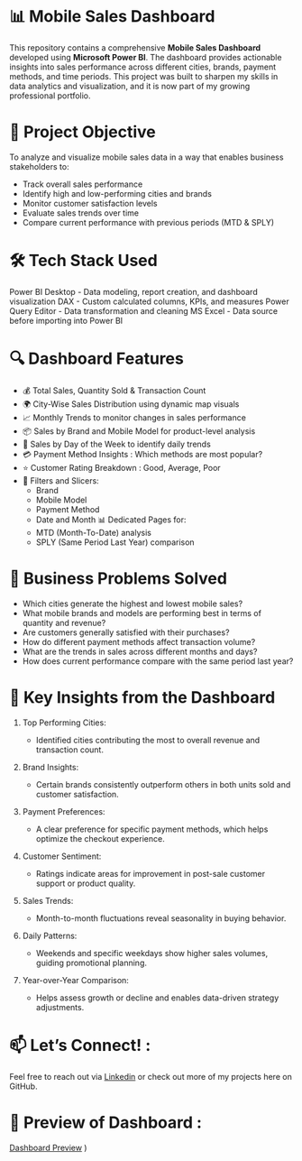 # 📊 Mobile Sales Dashboard 

This repository contains a comprehensive **Mobile Sales Dashboard** developed using **Microsoft Power BI**. The dashboard provides actionable insights into sales performance across different cities, brands, payment methods, and time periods. This project was built to sharpen my skills in data analytics and visualization, and it is now part of my growing professional portfolio.



# 🧩 Project Objective

To analyze and visualize mobile sales data in a way that enables business stakeholders to:
- Track overall sales performance
- Identify high and low-performing cities and brands
- Monitor customer satisfaction levels
- Evaluate sales trends over time
- Compare current performance with previous periods (MTD & SPLY)



# 🛠️ Tech Stack Used

 Power BI Desktop - Data modeling, report creation, and dashboard visualization
 DAX - Custom calculated columns, KPIs, and measures 
 Power Query Editor - Data transformation and cleaning 
 MS Excel - Data source before importing into Power BI



# 🔍 Dashboard Features

- 💰 Total Sales, Quantity Sold & Transaction Count
- 🌍 City-Wise Sales Distribution using dynamic map visuals
- 📈 Monthly Trends to monitor changes in sales performance
- 📦 Sales by Brand and Mobile Model for product-level analysis
- 📆 Sales by Day of the Week to identify daily trends
- 💳 Payment Method Insights : Which methods are most popular?
- ⭐ Customer Rating Breakdown : Good, Average, Poor
- 🔄 Filters and Slicers:
  - Brand
  - Mobile Model
  - Payment Method
  - Date and Month
  📊 Dedicated Pages for:
  - MTD (Month-To-Date) analysis
  - SPLY (Same Period Last Year) comparison

 

# 🧠 Business Problems Solved

- Which cities generate the highest and lowest mobile sales?
- What mobile brands and models are performing best in terms of quantity and revenue? 
- Are customers generally satisfied with their purchases?
- How do different payment methods affect transaction volume?
- What are the trends in sales across different months and days?
- How does current performance compare with the same period last year?



# 🔎 Key Insights from the Dashboard

1. Top Performing Cities:
   - Identified cities contributing the most to overall revenue and transaction count.

2. Brand Insights:
   - Certain brands consistently outperform others in both units sold and customer satisfaction.

3. Payment Preferences:
   - A clear preference for specific payment methods, which helps optimize the checkout experience.

4. Customer Sentiment:
   - Ratings indicate areas for improvement in post-sale customer support or product quality.

5. Sales Trends:
   - Month-to-month fluctuations reveal seasonality in buying behavior.

6. Daily Patterns:
   - Weekends and specific weekdays show higher sales volumes, guiding promotional planning.

7. Year-over-Year Comparison:
   - Helps assess growth or decline and enables data-driven strategy adjustments.
  


# 📫 Let’s Connect! :
Feel free to reach out via [Linkedin](https://www.linkedin.com/in/mdarif46/) or check out more of my projects here on GitHub.




# 🔎 Preview of Dashboard :

  [Dashboard Preview](https://raw.githubusercontent.com/Analyst-Arif/Mobile-Sales-Dashboard/main/Dashboard%20Preview.png)
)
     



